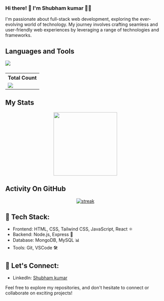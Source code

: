 ### Hi there! 👋 I'm Shubham kumar 👨‍💻

I'm passionate about full-stack web development, exploring the ever-evolving world of technology. My journey involves crafting seamless and user-friendly web experiences by leveraging a range of technologies and frameworks.

## Languages and Tools

<p align="left"> <a href="https://github.com/shubh0024"><img src="https://skillicons.dev/icons?i=vscode,github,python,mongodb,css,html,js,express,nodejs"> </a> </p>

###

  <table>
    <tr>
      <!-- <th>Profile Views</th> -->
      <th>Total Count</th>
    </tr>
    <tr>
      <!-- <td>
        <div align="center">
          <a href="https://github.com/shubh0024"><img src="https://github.com/shubh0024" alt="@shubham0024" width="52" /></a>
          <br />
          <a align="center" href="https://github.com/shubh0024"><b>shubham0024</b></a>
        </b>
      </td> -->
      <!-- Profile Views -->
      <td>
         <a href="https://github.com/shubh0024"> <img src="https://komarev.com/ghpvc/?username=shubham0024&style=for-the-badge&color=brightgreen"></a>
      </td>
    </tr>
  </table>
  
## My Stats
<p align="center">
<img height="200px" src="https://github-readme-stats.vercel.app/api?username=shubham0024&hide_border=true&show_icons=true&count_private=true&theme=gruvbox&bg_color=151515">
</p>

## Activity On GitHub

<p align="center">
  <a href="https://github.com/shubh0024">      
<img title="stats" alt="streak" src="https://github-readme-streak-stats.herokuapp.com/?user=shubham0024&theme=dark&hide_border=true&stroke=f53b3b"/>
</a> 
</p>


## 🔧 Tech Stack:
- Frontend: HTML, CSS, Tailwind CSS, JavaScript, React ⚛
- Backend: Node.js, Express 🚀
- Database: MongoDB, MySQL 📊
- Tools: Git, VSCode 🛠

## 🤝 Let's Connect:
- LinkedIn: <a href="https://www.linkedin.com/in/shubham-kumar-622b601b8/">Shubham kumar</a>

Feel free to explore my repositories, and don't hesitate to connect or collaborate on exciting projects!
